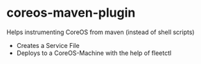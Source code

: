 coreos-maven-plugin
===================

Helps instrumenting CoreOS from maven (instead of shell scripts)

- Creates a Service File
- Deploys to a CoreOS-Machine with the help of fleetctl
